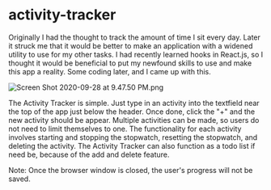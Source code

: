 # activity-tracker

Originally I had the thought to track the amount of time I sit every day. Later it struck me that it would be better to make an application with a widened
utility to use for my other tasks. I had recently learned hooks in React.js, so I thought it would be beneficial to put my newfound skills to use and make
this app a reality. Some coding later, and I came up with this.

![Screen Shot 2020-09-28 at 9.47.50 PM.png](https://github.com/kashifp/activity-tracker/blob/gh-pages/image.jpg?raw=true)

The Activity Tracker is simple. Just type in an activity into the textfield near the top of the app just below the header. Once done, click the "+" and
the new activity should be appear. Multiple activities can be made, so users do not need to limit themselves to one. The functionality for each activity
involves starting and stopping the stopwatch, resetting the stopwatch, and deleting the activity. The Activity Tracker can also function as a todo list if
need be, because of the add and delete feature. 

Note: Once the browser window is closed, the user's progress will not be saved. 
